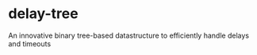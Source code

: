# delay-tree
An innovative binary tree-based datastructure to efficiently handle delays and timeouts
